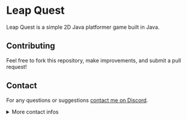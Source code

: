 # Leap Quest

Leap Quest is a simple 2D Java platformer game built in Java.

## Contributing
Feel free to fork this repository, make improvements, and submit a pull request!

## Contact
For any questions or suggestions [contact me on Discord](https://discord.com/users/872921450691067924/). <br>
<details>
  <summary>More contact infos</summary>
  <h4>Discord Link:</h4> https://discord.com/users/872921450691067924/
  <br>
  <h4>Discord Tag:</h4> ac1original
  <br>
  <br>
  <h4>E-Mail Address:</h4> acandiemacht@gmail.com
</details>
